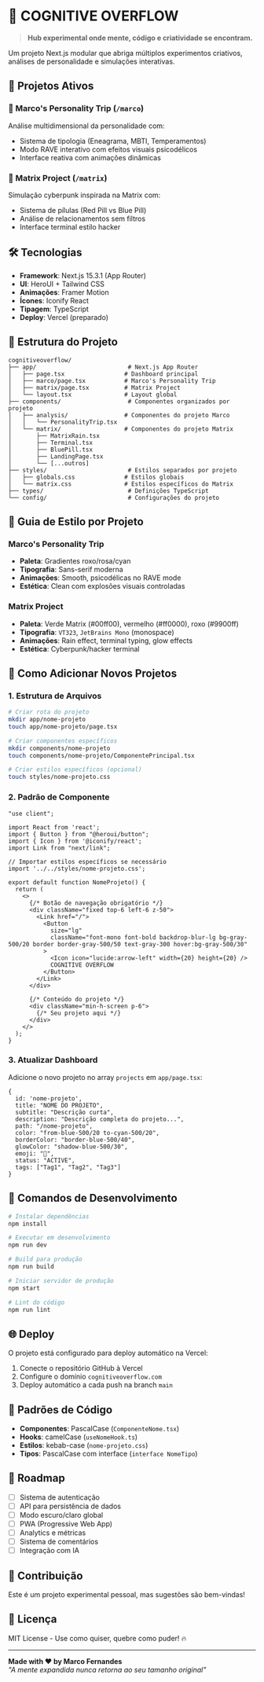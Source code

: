 # 🧠 COGNITIVE OVERFLOW

> **Hub experimental onde mente, código e criatividade se encontram.**

Um projeto Next.js modular que abriga múltiplos experimentos criativos, análises de personalidade e simulações interativas.

## 🚀 Projetos Ativos

### 🧠 Marco's Personality Trip (`/marco`)
Análise multidimensional da personalidade com:
- Sistema de tipologia (Eneagrama, MBTI, Temperamentos)
- Modo RAVE interativo com efeitos visuais psicodélicos
- Interface reativa com animações dinâmicas

### 💊 Matrix Project (`/matrix`)
Simulação cyberpunk inspirada na Matrix com:
- Sistema de pílulas (Red Pill vs Blue Pill)
- Análise de relacionamentos sem filtros
- Interface terminal estilo hacker

## 🛠 Tecnologias

- **Framework**: Next.js 15.3.1 (App Router)
- **UI**: HeroUI + Tailwind CSS
- **Animações**: Framer Motion
- **Ícones**: Iconify React
- **Tipagem**: TypeScript
- **Deploy**: Vercel (preparado)

## 📁 Estrutura do Projeto

```
cognitiveoverflow/
├── app/                          # Next.js App Router
│   ├── page.tsx                 # Dashboard principal
│   ├── marco/page.tsx           # Marco's Personality Trip
│   ├── matrix/page.tsx          # Matrix Project
│   └── layout.tsx               # Layout global
├── components/                   # Componentes organizados por projeto
│   ├── analysis/                # Componentes do projeto Marco
│   │   └── PersonalityTrip.tsx
│   └── matrix/                  # Componentes do projeto Matrix
│       ├── MatrixRain.tsx
│       ├── Terminal.tsx
│       ├── BluePill.tsx
│       ├── LandingPage.tsx
│       └── [...outros]
├── styles/                       # Estilos separados por projeto
│   ├── globals.css              # Estilos globais
│   └── matrix.css               # Estilos específicos do Matrix
├── types/                        # Definições TypeScript
└── config/                       # Configurações do projeto
```

## 🎨 Guia de Estilo por Projeto

### Marco's Personality Trip
- **Paleta**: Gradientes roxo/rosa/cyan
- **Tipografia**: Sans-serif moderna
- **Animações**: Smooth, psicodélicas no RAVE mode
- **Estética**: Clean com explosões visuais controladas

### Matrix Project
- **Paleta**: Verde Matrix (#00ff00), vermelho (#ff0000), roxo (#9900ff)
- **Tipografia**: `VT323`, `JetBrains Mono` (monospace)
- **Animações**: Rain effect, terminal typing, glow effects
- **Estética**: Cyberpunk/hacker terminal

## 🔧 Como Adicionar Novos Projetos

### 1. Estrutura de Arquivos
```bash
# Criar rota do projeto
mkdir app/nome-projeto
touch app/nome-projeto/page.tsx

# Criar componentes específicos
mkdir components/nome-projeto
touch components/nome-projeto/ComponentePrincipal.tsx

# Criar estilos específicos (opcional)
touch styles/nome-projeto.css
```

### 2. Padrão de Componente
```tsx
"use client";

import React from 'react';
import { Button } from "@heroui/button";
import { Icon } from '@iconify/react';
import Link from "next/link";

// Importar estilos específicos se necessário
import '../../styles/nome-projeto.css';

export default function NomeProjeto() {
  return (
    <>
      {/* Botão de navegação obrigatório */}
      <div className="fixed top-6 left-6 z-50">
        <Link href="/">
          <Button
            size="lg"
            className="font-mono font-bold backdrop-blur-lg bg-gray-500/20 border border-gray-500/50 text-gray-300 hover:bg-gray-500/30"
          >
            <Icon icon="lucide:arrow-left" width={20} height={20} />
            COGNITIVE OVERFLOW
          </Button>
        </Link>
      </div>

      {/* Conteúdo do projeto */}
      <div className="min-h-screen p-6">
        {/* Seu projeto aqui */}
      </div>
    </>
  );
}
```

### 3. Atualizar Dashboard
Adicione o novo projeto no array `projects` em `app/page.tsx`:

```tsx
{
  id: 'nome-projeto',
  title: "NOME DO PROJETO",
  subtitle: "Descrição curta",
  description: "Descrição completa do projeto...",
  path: "/nome-projeto",
  color: "from-blue-500/20 to-cyan-500/20",
  borderColor: "border-blue-500/40",
  glowColor: "shadow-blue-500/30",
  emoji: "🎯",
  status: "ACTIVE",
  tags: ["Tag1", "Tag2", "Tag3"]
}
```

## 🚀 Comandos de Desenvolvimento

```bash
# Instalar dependências
npm install

# Executar em desenvolvimento
npm run dev

# Build para produção
npm run build

# Iniciar servidor de produção
npm start

# Lint do código
npm run lint
```

## 🌐 Deploy

O projeto está configurado para deploy automático na Vercel:

1. Conecte o repositório GitHub à Vercel
2. Configure o domínio `cognitiveoverflow.com`
3. Deploy automático a cada push na branch `main`

## 📝 Padrões de Código

- **Componentes**: PascalCase (`ComponenteNome.tsx`)
- **Hooks**: camelCase (`useNomeHook.ts`)
- **Estilos**: kebab-case (`nome-projeto.css`)
- **Tipos**: PascalCase com interface (`interface NomeTipo`)

## 🎯 Roadmap

- [ ] Sistema de autenticação
- [ ] API para persistência de dados
- [ ] Modo escuro/claro global
- [ ] PWA (Progressive Web App)
- [ ] Analytics e métricas
- [ ] Sistema de comentários
- [ ] Integração com IA

## 🤝 Contribuição

Este é um projeto experimental pessoal, mas sugestões são bem-vindas!

## 📜 Licença

MIT License - Use como quiser, quebre como puder! 🔥

---

**Made with ❤️ by Marco Fernandes**  
*"A mente expandida nunca retorna ao seu tamanho original"*
